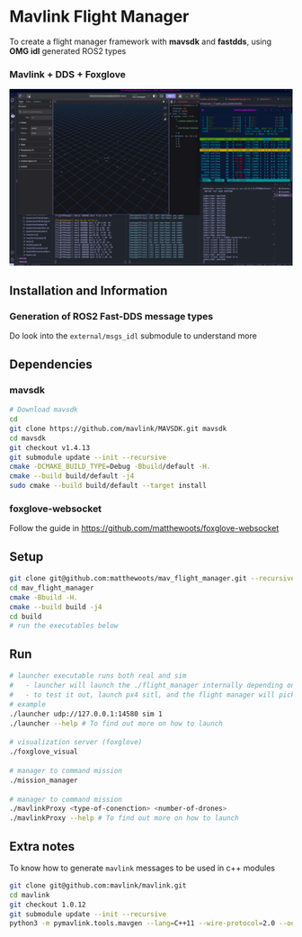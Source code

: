 # Mavlink Flight Manager

To create a flight manager framework with **mavsdk** and **fastdds**, using **OMG idl** generated ROS2 types 

### Mavlink + DDS + Foxglove
![mav_display](media/mav_display.png)

## Installation and Information

### Generation of ROS2 Fast-DDS message types
Do look into the `external/msgs_idl` submodule to understand more

## Dependencies
### **mavsdk**
```bash
# Download mavsdk
cd
git clone https://github.com/mavlink/MAVSDK.git mavsdk
cd mavsdk
git checkout v1.4.13
git submodule update --init --recursive
cmake -DCMAKE_BUILD_TYPE=Debug -Bbuild/default -H.
cmake --build build/default -j4
sudo cmake --build build/default --target install
```
### **foxglove-websocket**
Follow the guide in https://github.com/matthewoots/foxglove-websocket

## Setup
```bash
git clone git@github.com:matthewoots/mav_flight_manager.git --recursive
cd mav_flight_manager
cmake -Bbuild -H.
cmake --build build -j4
cd build
# run the executables below
```

## Run
```bash
# launcher executable runs both real and sim
#   - launcher will launch the ./flight_manager internally depending on the settings
#   - to test it out, launch px4 sitl, and the flight manager will pick up the mavlink system
# example
./launcher udp://127.0.0.1:14580 sim 1
./launcher --help # To find out more on how to launch

# visualization server (foxglove)
./foxglove_visual

# manager to command mission
./mission_manager 

# manager to command mission
./mavlinkProxy <type-of-conenction> <number-of-drones>
./mavlinkProxy --help # To find out more on how to launch
```

## Extra notes
To know how to generate `mavlink` messages to be used in c++ modules
```bash
git clone git@github.com:mavlink/mavlink.git
cd mavlink
git checkout 1.0.12
git submodule update --init --recursive
python3 -m pymavlink.tools.mavgen --lang=C++11 --wire-protocol=2.0 --output=generated/include/mavlink/v2.0 message_definitions/v1.0/common.xml
```
